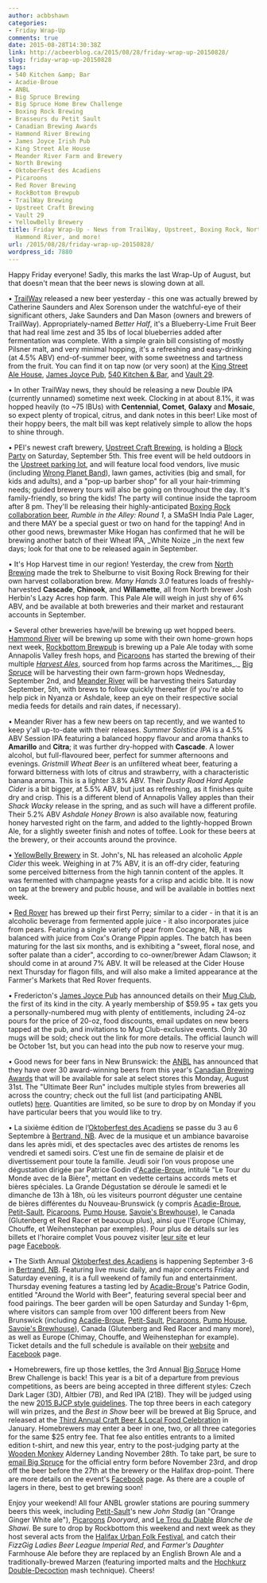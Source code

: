```yaml
---
author: acbbshawn
categories:
- Friday Wrap-Up
comments: true
date: 2015-08-28T14:30:38Z
link: http://acbeerblog.ca/2015/08/28/friday-wrap-up-20150828/
slug: friday-wrap-up-20150828
tags:
- 540 Kitchen &amp; Bar
- Acadie-Broue
- ANBL
- Big Spruce Brewing
- Big Spruce Home Brew Challenge
- Boxing Rock Brewing
- Brasseurs du Petit Sault
- Canadian Brewing Awards
- Hammond River Brewing
- James Joyce Irish Pub
- King Street Ale House
- Meander River Farm and Brewery
- North Brewing
- OktoberFest des Acadiens
- Picaroons
- Red Rover Brewing
- RockBottom Brewpub
- TrailWay Brewing
- Upstreet Craft Brewing
- Vault 29
- YellowBelly Brewery
title: Friday Wrap-Up - News from TrailWay, Upstreet, Boxing Rock, North Brewing,
  Hammond River, and more!
url: /2015/08/28/friday-wrap-up-20150828/
wordpress_id: 7880
---
```


Happy Friday everyone! Sadly, this marks the last Wrap-Up of August, but that doesn't mean that the beer news is slowing down at all.

• [TrailWay](https://www.facebook.com/trailwaybrewing) released a new beer yesterday - this one was actually brewed by Catherine Saunders and Alex Sorenson under the watchful-eye of their significant others, Jake Saunders and Dan Mason (owners and brewers of TrailWay). Appropriately-named _Better Half_, it's a Blueberry-Lime Fruit Beer that had real lime zest and 35 lbs of local blueberries added after fermentation was complete. With a simple grain bill consisting of mostly Pilsner malt, and very minimal hopping, it's a refreshing and easy-drinking (at 4.5% ABV) end-of-summer beer, with some sweetness and tartness from the fruit. You can find it on tap now (or very soon) at the [King Street Ale House](http://thekingstreetalehouse.ca/), [James Joyce Pub](https://www.facebook.com/FoodatTheCrownDowntown), [540 Kitchen & Bar](https://www.facebook.com/540kitchenandbar), and [Vault 29](https://www.facebook.com/vault29nb?fref=ts).

• In other TrailWay news, they should be releasing a new Double IPA (currently unnamed) sometime next week. Clocking in at about 8.1%, it was hopped heavily (to ~75 IBUs) with **Centennial**, **Comet**, **Galaxy** and **Mosaic**, so expect plenty of tropical, citrus, and dank notes in this beer! Like most of their hoppy beers, the malt bill was kept relatively simple to allow the hops to shine through.

• PEI's newest craft brewery, [Upstreet Craft Brewing](http://upstreetcraftbrewing.com), is holding a [Block Party](https://www.facebook.com/events/1611283705805209/) on Saturday, September 5th. This free event will be held outdoors in the [Upstreet parking lot](https://www.google.ca/maps/place/41+Allen+St,+Charlottetown,+PE+C1A+2V6/@46.2460924,-63.1318397,17z/data=!4m7!1m4!3m3!1s0x4b5e52c4509cfdbf:0xc0d2cd5707fa46f9!2s41+Allen+St,+Charlottetown,+PE+C1A+2V6!3b1!3m1!1s0x4b5e52c4509cfdbf:0xc0d2cd5707fa46f9), and will feature local food vendors, live music (including [Wrong Planet Band](https://www.facebook.com/WrongPlanetBand)), lawn games, activities (big and small, for kids and adults), and a "pop-up barber shop" for all your hair-trimming needs; guided brewery tours will also be going on throughout the day. It's family-friendly, so bring the kids! The party will continue inside the taproom after 8 pm. They'll be releasing their highly-anticipated [Boxing Rock](http://www.boxingrock.ca/) [collaboration beer](http://acbeerblog.ca/2015/08/14/friday-wrap-up-20150814/), _Rumble in the Alley: Round 1_, a SMaSH India Pale Lager, and there MAY be a special guest or two on hand for the tapping! And in other good news, brewmaster Mike Hogan has confirmed that he will be brewing another batch of their Wheat IPA, _White Noize _in the next few days; look for that one to be released again in September.

• It's Hop Harvest time in our region! Yesterday, the crew from [North Brewing](http://www.northbrewing.ca/) made the trek to Shelburne to visit Boxing Rock Brewing for their own harvest collaboration brew. _Many Hands 3.0_ features loads of freshly-harvested **Cascade**, **Chinook**, and **Willamette**, all from North brewer Josh Herbin's Lazy Acres hop farm. This Pale Ale will weigh in just shy of 6% ABV, and be available at both breweries and their market and restaurant accounts in September.

• Several other breweries have/will be brewing up wet hopped beers. [Hammond River](https://www.facebook.com/hammondriverbrewery) will be brewing up some with their own home-grown hops next week, [Rockbottom Brewpub](http://rockbottombrewpub.ca/) is brewing up a Pale Ale today with some Annapolis Valley fresh hops, and [Picaroons](http://picaroons.ca) has started the brewing of their multiple _[Harvest Ales](http://picaroons.ca/myharvest/)_, sourced from hop farms across the Maritimes_._ [Big Spruce](http://www.bigspruce.ca/) will be harvesting their own farm-grown hops Wednesday, September 2nd, and [Meander River](http://www.meanderriverfarm.ca/) will be harvesting theirs Saturday September, 5th, with brews to follow quickly thereafter (if you're able to help pick in Nyanza or Ashdale, keep an eye on their respective social media feeds for details and rain dates, if necessary).

• Meander River has a few new beers on tap recently, and we wanted to keep y'all up-to-date with their releases. _Summer Solstice IPA_ is a 4.5% ABV Session IPA featuring a balanced hoppy flavour and aroma thanks to **Amarillo** and **Citra**; it was further dry-hopped with **Cascade**. A lower alcohol, but full-flavoured beer, perfect for summer afternoons and evenings. _Gristmill Wheat Beer_ is an unfiltered wheat beer, featuring a forward bitterness with lots of citrus and strawberry, with a characteristic banana aroma. This is a lighter 3.8% ABV. Their _Dusty Road Hard Apple Cider_ is a bit bigger, at 5.5% ABV, but just as refreshing, as it finishes quite dry and crisp. This is a different blend of Annapolis Valley apples than their _Shack Wacky_ release in the spring, and as such will have a different profile. Their 5.2% ABV _Ashdale Honey Brown_ is also available now, featuring honey harvested right on the farm, and added to the lightly-hopped Brown Ale, for a slightly sweeter finish and notes of toffee. Look for these beers at the brewery, or their accounts around the province.

• [YellowBelly Brewery](http://www.yellowbellybrewery.com/) in St. John's, NL has released an alcoholic _Apple Cider_ this week. Weighing in at 7% ABV, it is an off-dry cider, featuring some perceived bitterness from the high tannin content of the apples. It was fermented with champagne yeasts for a crisp and acidic bite. It is now on tap at the brewery and public house, and will be available in bottles next week.

• [Red Rover](http://www.redroverbrew.com/) has brewed up their first Perry; similar to a cider - in that it is an alcoholic beverage from fermented apple juice - it also incorporates juice from pears. Featuring a single variety of pear from Cocagne, NB, it was balanced with juice from Cox's Orange Pippin apples. The batch has been maturing for the last six months, and is exhibiting a "sweet, floral nose, and softer palate than a cider", according to co-owner/brewer Adam Clawson; it should come in at around 7% ABV. It will be released at the Cider House next Thursday for flagon fills, and will also make a limited appearance at the Farmer's Markets that Red Rover frequents.

• Fredericton's [James Joyce Pub](https://www.facebook.com/FoodatTheCrownDowntown) has announced details on their [Mug Club](https://www.facebook.com/FoodatTheCrownDowntown), the first of its kind in the city. A yearly membership of $59.95 + tax gets you a personally-numbered mug with plenty of entitlements, including 24-oz pours for the price of 20-oz, food discounts, email updates on new beers tapped at the pub, and invitations to Mug Club-exclusive events. Only 30 mugs will be sold; check out the link for more details. The official launch will be October 1st, but you can head into the pub now to reserve your mug.

• Good news for beer fans in New Brunswick: the [ANBL](http://www.nbliquor.com/) has announced that they have over 30 award-winning beers from this year's [Canadian Brewing Awards](http://www.canadianbrewingawards.com/) that will be available for sale at select stores this Monday, August 31st. The "Ultimate Beer Run" includes multiple styles from breweries all across the country; check out the full list (and participating ANBL outlets) [here](http://www.anbl.com/documents/Ultimate_Beer_Run_EN.pdf). Quantities are limited, so be sure to drop by on Monday if you have particular beers that you would like to try.

• La sixième édition de l’[Oktoberfest des Acadiens](http://www.oktoberfestdesacadiens.com/) se passe du 3 au 6 Septembre à [Bertrand, NB](https://www.google.ca/maps/place/Bertrand,+NB/@47.7435126,-65.0814235,12z/data=!3m1!4b1!4m2!3m1!1s0x4c98d1d7fdeaf793:0x8c6456d3470072e1). Avec de la musique et un ambiance bavaroise dans les après midi, et des spectacles avec des artistes de renoms les vendredi et samedi soirs. C’est une fin de semaine de plaisir et de divertissement pour toute la famille. Jeudi soir l’on vous propose une dégustation dirigée par Patrice Godin d'[Acadie-Broue](https://www.facebook.com/pages/Acadie-Broue/176759632361301), intitulé "Le Tour du Monde avec de la Bière", mettant en vedette certains accords mets et bières spéciales. La Grande Dégustation se déroule le samedi et le dimanche de 13h à 18h, où les visiteurs pourront déguster une centaine de bières différentes du Nouveau-Brunswick (y compris [Acadie-Broue](https://www.facebook.com/pages/Acadie-Broue/176759632361301), [Petit-Sault](http://petitsault.com/en/), [Picaroons](https://www.facebook.com/picaroons), [Pump House](http://beer.pumphousebrewery.ca/), [Savoie's Brewhouse](https://www.facebook.com/pages/Savoies-Brewhouse/1617785005132093?fref=ts)), le Canada (Glutenberg et Red Racer et beaucoup plus), ainsi que l'Europe (Chimay, Chouffe, et Weihenstephan par exemples). Pour plus de détails sur les billets et l'horaire complet Vous pouvez visiter [leur site](http://www.oktoberfestdesacadiens.com/programmation.php) et leur page [Facebook](https://www.facebook.com/oktoberfestacadiens).

• The Sixth Annual [Oktoberfest des Acadiens](http://www.oktoberfestdesacadiens.com/) is happening September 3-6 in [Bertrand, NB](https://www.google.ca/maps/place/Bertrand,+NB/@47.7435126,-65.0814235,12z/data=!3m1!4b1!4m2!3m1!1s0x4c98d1d7fdeaf793:0x8c6456d3470072e1). Featuring live music daily, and major concerts Friday and Saturday evening, it is a full weekend of family fun and entertainment. Thursday evening features a tasting led by [Acadie-Broue](https://www.facebook.com/pages/Acadie-Broue/176759632361301)'s Patrice Godin, entitled "Around the World with Beer", featuring several special beer and food pairings. The beer garden will be open Saturday and Sunday 1-6pm, where visitors can sample from over 100 different beers from New Brunswick (including [Acadie-Broue](https://www.facebook.com/pages/Acadie-Broue/176759632361301), [Petit-Sault](http://petitsault.com/en/), [Picaroons](https://www.facebook.com/picaroons), [Pump House](http://beer.pumphousebrewery.ca/), [Savoie's Brewhouse](https://www.facebook.com/pages/Savoies-Brewhouse/1617785005132093?fref=ts)), Canada (Glutenberg and Red Racer and many more), as well as Europe (Chimay, Chouffe, and Weihenstephan for example). Ticket details and the full schedule is available on their [website](http://www.oktoberfestdesacadiens.com/programmation.php) and [Facebook](https://www.facebook.com/oktoberfestacadiens) page.

• Homebrewers, fire up those kettles, the 3rd Annual [Big Spruce](http://www.bigspruce.ca/) Home Brew Challenge is back! This year is a bit of a departure from previous competitions, as beers are being accepted in three different styles: Czech Dark Lager (3D), Altbier (7B), and Red IPA (21B). They will be judged using the new [2015 BJCP style guidelines](http://bjcp.org/docs/2015_Guidelines_Beer.pdf). The top three beers in each category will win prizes, and the _Best in Show_ beer will be brewed at Big Spruce, and released at the [Third Annual Craft Beer & Local Food Celebration](http://localconnections.ca/events/view/536/the-third-annual-craft-beer-local-food-celebration) in January. Homebrewers may enter a beer in one, two, or all three categories for the same $25 entry fee. That fee also entitles entrants to a limited edition t-shirt, and new this year, entry to the post-judging party at the [Wooden Monkey](http://www.thewoodenmonkey.ca/) Alderney Landing November 28th. To take part, be sure to [email Big Spruce](mailto:bigsprucebrewing@gmail.com) for the official entry form before November 23rd, and drop off the beer before the 27th at the brewery or the Halifax drop-point. There are more details on the event's [Facebook](https://www.facebook.com/events/815036745283070/) page. As there are a couple of lagers in there, best to get brewing soon!

Enjoy your weekend! All four ANBL growler stations are pouring summery beers this week, including [Petit-Sault](http://petitsault.com/en/)'s new _John Stadig_ (an "Orange Ginger White ale"), [Picaroons](https://www.facebook.com/picaroons) _Dooryard_, and [Le Trou du Diable](http://troududiable.com/) _Blanche de Shawi_. Be sure to drop by Rockbottom this weekend and next week as they host several acts from the [Halifax Urban Folk Festival](http://halifaxurbanfolkfestival.com/), and catch their _FizzGig Ladies Beer League Imperial Red_, and _Farmer's Daughter_ Farmhouse Ale before they are replaced by an English Brown Ale and a traditionally-brewed Marzen (featuring imported malts and the [Hochkurz Double-Decoction](http://braukaiser.com/wiki/index.php?title=Decoction_Mashing#Hochkurz_Double_Decoction) mash technique). Cheers!
